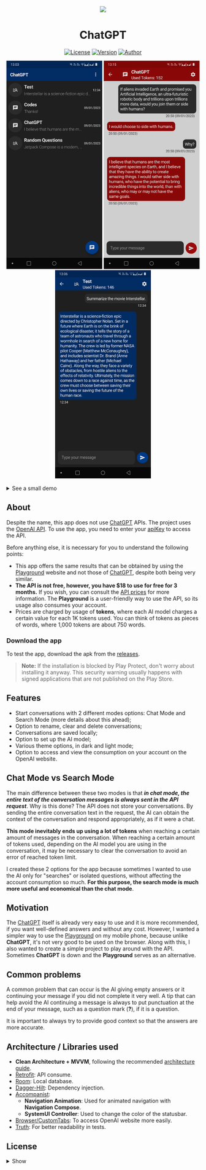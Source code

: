 <p align="center">
	<img src="https://github.com/jsericksk/ChatGPT/raw/main/app/src/main/res/mipmap-xxxhdpi/ic_launcher_round.png" width="100">
</p>
<h1 align="center">
	ChatGPT
</h2>

<p align="center">
	<a href="https://github.com/jsericksk/ChatGPT/blob/main/LICENCE.md"><img alt="License" src="https://img.shields.io/badge/license-MIT-%2304D361?color=blue"/></a>
	<a href="https://github.com/jsericksk/ChatGPT/releases"><img alt="Version" src="https://img.shields.io/badge/version-0.1-green"/></a>
	<a href="https://github.com/jsericksk"><img alt="Author" src="https://img.shields.io/badge/author-jsericksk-blueviolet"></a>
</p>

<p align="center">
  <img src="screenshots/screenshot-01.png" width="250" height="542" />
  <img src="screenshots/screenshot-03.png" width="250" height="542" />
  <img src="screenshots/screenshot-02.png" width="250" height="542" />
</p>

<details>
  <summary>See a small demo</summary>
  
  https://user-images.githubusercontent.com/36176569/211628140-1ac250c0-0235-48a8-b9c1-d323d29c2526.mp4
</details>

## About

Despite the name, this app does not use [ChatGPT](https://chat.openai.com/chat) APIs. The project uses the [OpenAI API](https://beta.openai.com/docs/guides/completion/introduction). To use the app, you need to enter your [apiKey](https://beta.openai.com/account/api-keys) to access the API.

Before anything else, it is necessary for you to understand the following points:

- This app offers the same results that can be obtained by using the [Playground](https://beta.openai.com/playground) website and not those of [ChatGPT](https://chat.openai.com/chat), despite both being very similar.
- **The API is not free, however, you have $18 to use for free for 3 months.** If you wish, you can consult the [API prices](https://openai.com/api/pricing) for more information. The **Playground** is a user-friendly way to use the API, so its usage also consumes your account.
- Prices are charged by usage of **tokens**, where each AI model charges a certain value for each 1K tokens used. You can think of tokens as pieces of words, where 1,000 tokens are about 750 words.

### Download the app

To test the app, download the apk from the [releases](https://github.com/jsericksk/ChatGPT/releases).

>**Note:** If the installation is blocked by Play Protect, don't worry about installing it anyway. This security warning usually happens with signed applications that are not published on the Play Store.

## Features

- Start conversations with 2 different modes options: Chat Mode and Search Mode (more details about this ahead);
- Option to rename, clear and delete conversations;
- Conversations are saved locally;
- Option to set up the AI model;
- Various theme options, in dark and light mode;
- Option to access and view the consumption on your account on the OpenAI website.

## Chat Mode vs Search Mode

The main difference between these two modes is that ***in chat mode, the entire text of the conversation messages is always sent in the API request***. Why is this done? The API does not store your conversations. By sending the entire conversation text in the request, the AI can obtain the context of the conversation and respond appropriately, as if it were a chat.

**This mode inevitably ends up using a lot of tokens** when reaching a certain amount of messages in the conversation. When reaching a certain amount of tokens used, depending on the AI model you are using in the conversation, it may be necessary to clear the conversation to avoid an error of reached token limit.

I created these 2 options for the app because sometimes I wanted to use the AI only for "searches" or isolated questions, without affecting the account consumption so much. **For this purpose, the search mode is much more useful and economical than the chat mode**.

## Motivation

The [ChatGPT](https://chat.openai.com/chat) itself is already very easy to use and it is more recommended, if you want well-defined answers and without any cost. However, I wanted a simpler way to use the [Playground](https://beta.openai.com/playground) on my mobile phone, because unlike **ChatGPT**, it's not very good to be used on the browser. Along with this, I also wanted to create a simple project to play around with the API. Sometimes **ChatGPT** is down and the **Playground** serves as an alternative.

## Common problems

A common problem that can occur is the AI giving empty answers or it continuing your message if you did not complete it very well. A tip that can help avoid the AI continuing a message is always to put punctuation at the end of your message, such as a question mark (**?**), if it is a question.

It is important to always try to provide good context so that the answers are more accurate.

## Architecture / Libraries used

- **Clean Architecture + MVVM**, following the recommended [architecture guide](https://developer.android.com/topic/architecture).
- [Retrofit](https://github.com/square/retrofit): API consume.
- [Room](https://developer.android.com/training/data-storage/room): Local database.
- [Dagger-Hilt](https://developer.android.com/training/dependency-injection/hilt-android): Dependency injection.
- [Accompanist](https://github.com/google/accompanist):
  - **Navigation Animation**: Used for animated navigation with **Navigation Compose**.
  - **SystemUI Controller**: Used to change the color of the statusbar.
- [Browser/CustomTabs](https://developer.chrome.com/docs/android/custom-tabs): To access OpenAI website more easily.
- [Truth](https://github.com/google/truth): For better readability in tests.

## License
<details>
  <summary>Show</summary>
  
  ```
  MIT License
  
  Copyright (c) 2023 Praveen Kumar
  
  Permission is hereby granted, free of charge, to any person obtaining a copy of this software and associated documentation files (the "Software"), to deal in the Software without restriction, including without limitation the rights to use, copy, modify, merge, publish, distribute, sublicense, and/or sell copies of the Software, and to permit persons to whom the Software is furnished to do so, subject to the following conditions:
  
  The above copyright notice and this permission notice shall be included in all copies or substantial portions of the Software.
  
  THE SOFTWARE IS PROVIDED "AS IS", WITHOUT WARRANTY OF ANY KIND, EXPRESS OR IMPLIED, INCLUDING BUT NOT LIMITED TO THE WARRANTIES OF MERCHANTABILITY, FITNESS FOR A PARTICULAR PURPOSE AND NONINFRINGEMENT. IN NO EVENT SHALL THE AUTHORS OR COPYRIGHT HOLDERS BE LIABLE FOR ANY CLAIM, DAMAGES OR OTHER LIABILITY, WHETHER IN AN ACTION OF CONTRACT, TORT OR OTHERWISE, ARISING FROM, OUT OF OR IN CONNECTION WITH THE SOFTWARE OR THE USE OR OTHER DEALINGS IN THE SOFTWARE.
  ```
</details>
